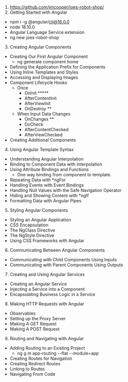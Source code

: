 1. https://github.com/jmcooper/joes-robot-shop/
2. Getting Started with Angular
  - npm i -g @angular/cli@16.0.0
  - node 18.10.0
  - Angular Language Service extension
  - ng new joes-robot-shop
3. Creating Angular Components
  - Creating Our First Angular Component
    - ng generate component home
  - Defining the Application Prefix for Components
  - Using Inline Templates and Styles
  - Accessing and Displaying Images
  - Component Lifecycle Hooks
    - Once
      - OnInit *****
      - AfterContentInit
      - AfterViewInit
      - OnDestroy **
    - When Input Data Changes
      - OnChanges **
      - DoCheck
      - AfterContentChecked
      - AfterViewChecked
  - Creating Additional Components
4. Using Angular Template Syntax
  - Understanding Angular Interpolation
  - Binding to Component Data with Interpolation
  - Using Attribute Bindings and Functions
    - One way binding from component to template.
  - Repeating Data with *ngFor
  - Handling Events with Event Bindings
  - Handling Null Values with the Safe Navigation Operator
  - Hiding and Showing Content with *ngIf
  - Formatting Data with Angular Pipes
5. Styling Angular Components
  - Styling an Angular Application
  - CSS Encapsulation
  - The NgClass Directive
  - The NgStyle Directive
  - Using CSS Frameworks with Angular
6. Communicating Between Angular Components
  - Communicating with Child Components Using Inputs
  - Communicating with Parent Components Using Outputs
7. Creating and Using Angular Services
  - Creating an Angular Service
  - Injecting a Service into a Component
  - Encapsulating Business Logic in a Service
8. Making HTTP Requests with Angular
  - Observables
  - Setting up the Proxy Server
  - Making A GET Request
  - Making A POST Request
9. Routing and Navigating with Angular
  - Adding Routing to an Existing Project
    - ng g m app-routing --flat --module=app
  - Creating Routes for Navigation
  - Creating Redirect Routes
  - Linking to Routes
  - Navigating From Code
